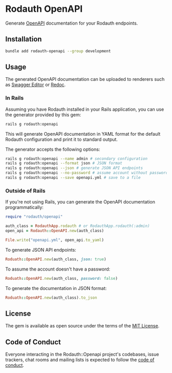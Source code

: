 # Rodauth OpenAPI

Generate [OpenAPI] documentation for your Rodauth endpoints.

## Installation

```sh
bundle add rodauth-openapi --group development
```

## Usage

The generated OpenAPI documentation can be uploaded to renderers such as [Swagger Editor] or [Redoc].

### In Rails

Assuming you have Rodauth installed in your Rails application, you can use the generator provided by this gem:

```sh
rails g rodauth:openapi
```

This will generate OpenAPI documentation in YAML format for the default Rodauth configuration and print it to standard output.

The generator accepts the following options:

```sh
rails g rodauth:openapi --name admin # secondary configuration
rails g rodauth:openapi --format json # JSON format
rails g rodauth:openapi --json # generate JSON API endpoints
rails g rodauth:openapi --no-password # assume account without password
rails g rodauth:openapi --save openapi.yml # save to a file
```

### Outside of Rails

If you're not using Rails, you can generate the OpenAPI documentation programmatically:

```rb
require "rodauth/openapi"

auth_class = RodauthApp.rodauth # or RodauthApp.rodauth(:admin)
open_api = Rodauth::OpenAPI.new(auth_class)

File.write("openapi.yml", open_api.to_yaml)
```

To generate JSON API endpoints:

```rb
Roduath::OpenAPI.new(auth_class, json: true)
```

To assume the account doesn't have a password:

```rb
Roduath::OpenAPI.new(auth_class, password: false)
```

To generate the documentation in JSON format:

```rb
Roduath::OpenAPI.new(auth_class).to_json
```

## License

The gem is available as open source under the terms of the [MIT License](https://opensource.org/licenses/MIT).

## Code of Conduct

Everyone interacting in the Rodauth::Openapi project's codebases, issue trackers, chat rooms and mailing lists is expected to follow the [code of conduct](https://github.com/janko/rodauth-openapi/blob/main/CODE_OF_CONDUCT.md).

[OpenAPI]: https://swagger.io/specification/
[Swagger Editor]: https://editor.swagger.io/
[Redoc]: https://redocly.github.io/redoc/
